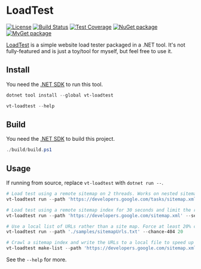 # LoadTest

[![License](https://img.shields.io/github/license/void-type/LoadTest.svg)](https://github.com/void-type/LoadTest/blob/main/LICENSE.txt)
[![Build Status](https://img.shields.io/azure-devops/build/void-type/VoidCore/22.svg)](https://dev.azure.com/void-type/VoidCore/_build/latest?definitionId=22&branchName=main)
[![Test Coverage](https://img.shields.io/azure-devops/coverage/void-type/VoidCore/22.svg)](https://dev.azure.com/void-type/VoidCore/_build/latest?definitionId=22&branchName=main)
[![NuGet package](https://img.shields.io/nuget/v/Vt-loadtest.svg)](https://www.nuget.org/packages/vt-loadtest/)
[![MyGet package](https://img.shields.io/myget/voidcoredev/vpre/vt-loadtest.svg?label=myget)](https://www.myget.org/feed/voidcoredev/package/nuget/vt-loadtest)

[LoadTest](https://github.com/void-type/loadtest) is a simple website load tester packaged in a .NET tool. It's not fully-featured and is just a toy/tool for myself, but feel free to use it.

## Install

You need the [.NET SDK](https://dot.net/download) to run this tool.

```powershell
dotnet tool install --global vt-loadtest

vt-loadtest --help
```

## Build

You need the [.NET SDK](https://dot.net/download) to build this project.

```powershell
./build/build.ps1
```

## Usage

If running from source, replace `vt-loadtest` with `dotnet run --`.

```powershell
# Load test using a remote sitemap on 2 threads. Works on nested sitemap indexes.
vt-loadtest run --path 'https://developers.google.com/tasks/sitemap.xml' --threads 2

# Load test using a remote sitemap index for 30 seconds and limit the rate of requests.
vt-loadtest run --path 'https://developers.google.com/sitemap.xml' --seconds 30 --delay

# Use a local list of URLs rather than a site map. Force at least 20% chance of 404.
vt-loadtest run --path './samples/sitemapUrls.txt' --chance-404 20

# Crawl a sitemap index and write the URLs to a local file to speed up repeat runs where sitemap retrieval is slow.
vt-loadtest make-list --path 'https://developers.google.com/sitemap.xml' --output './samples/url-list.txt'
```

See the `--help` for more.
